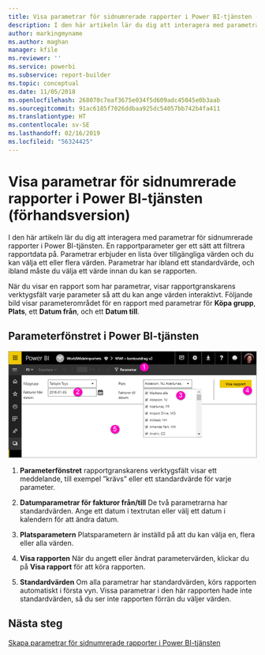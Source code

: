 ```yaml
---
title: Visa parametrar för sidnumrerade rapporter i Power BI-tjänsten (förhandsversion)
description: I den här artikeln lär du dig att interagera med parametrar för sidnumrerade rapporter i Power BI-tjänsten.
author: markingmyname
ms.author: maghan
manager: kfile
ms.reviewer: ''
ms.service: powerbi
ms.subservice: report-builder
ms.topic: conceptual
ms.date: 11/05/2018
ms.openlocfilehash: 268070c7eaf3675e034f5d609adc45045e0b3aab
ms.sourcegitcommit: 91ac6185f7026ddbaa925dc54057bb742b4fa411
ms.translationtype: HT
ms.contentlocale: sv-SE
ms.lasthandoff: 02/16/2019
ms.locfileid: "56324425"
---
```

# <a name="view-parameters-for-paginated-reports-in-the-power-bi-service-preview"></a>Visa parametrar för sidnumrerade rapporter i Power BI-tjänsten (förhandsversion)

I den här artikeln lär du dig att interagera med parametrar för sidnumrerade rapporter i Power BI-tjänsten.  En rapportparameter ger ett sätt att filtrera rapportdata på. Parametrar erbjuder en lista över tillgängliga värden och du kan välja ett eller flera värden. Parametrar har ibland ett standardvärde, och ibland måste du välja ett värde innan du kan se rapporten.  

När du visar en rapport som har parametrar, visar rapportgranskarens verktygsfält varje parameter så att du kan ange värden interaktivt. Följande bild visar parameterområdet för en rapport med parametrar för **Köpa grupp**, **Plats**, ett **Datum från**, och ett **Datum till**.  

## <a name="parameters-pane-in-the-power-bi-service"></a>Parameterfönstret i Power BI-tjänsten

![Visa sidnumrerad rapport med parametrar](media/paginated-reports-view-parameters/power-bi-paginated-view-parameters.png)
  
1.  **Parameterfönstret** rapportgranskarens verktygsfält visar ett meddelande, till exempel ”krävs” eller ett standardvärde för varje parameter.    
  
2.  **Datumparametrar för fakturor från/till**  De två parametrarna har standardvärden. Ange ett datum i textrutan eller välj ett datum i kalendern för att ändra datum.  
  
3.  **Platsparametern** Platsparametern är inställd på att du kan välja en, flera eller alla värden. 
  
4.  **Visa rapporten** När du angett eller ändrat parametervärden, klickar du på **Visa rapport** för att köra rapporten. 

5. **Standardvärden** Om alla parametrar har standardvärden, körs rapporten automatiskt i första vyn. Vissa parametrar i den här rapporten hade inte standardvärden, så du ser inte rapporten förrän du väljer värden.  

## <a name="next-steps"></a>Nästa steg

[Skapa parametrar för sidnumrerade rapporter i Power BI-tjänsten](paginated-reports-parameters.md)
